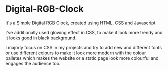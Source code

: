 # Digital-RGB-Clock
It's a Simple Digital RGB Clock, created using HTML, CSS and Javascript 

I've additionally used glowing effect in CSS, to make it look more trendy and it looks good in black background.

I majorly focus on CSS in my projects and try to add new and different fonts or use different colours to make it look more modern with the colour palletes which makes the website or a static page look more colourful and engages the audience too. 
